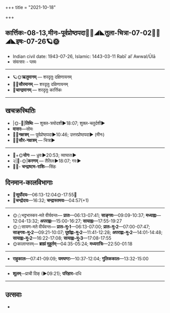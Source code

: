 +++
title = "2021-10-18"

+++
## कार्त्तिकः-08-13,मीनः-पूर्वप्रोष्ठपदा🌛🌌◢◣तुला-चित्रा-07-02🌌🌞◢◣इषः-07-26🪐🌞
- Indian civil date: 1943-07-26, Islamic: 1443-03-11 Rabīʿ alʾ Awwal/Ūlā
- संवत्सरः - प्लवः
___________________
- 🪐🌞**ऋतुमानम्** — शरदृतुः दक्षिणायनम्
- 🌌🌞**सौरमानम्** — शरदृतुः दक्षिणायनम्
- 🌛**चान्द्रमानम्** — शरदृतुः कार्त्तिकः
___________________


## खचक्रस्थितिः
- |🌞-🌛|**तिथिः** — शुक्ल-त्रयोदशी►18:07; शुक्ल-चतुर्दशी►  
- **वासरः**—सोमः  
- 🌌🌛**नक्षत्रम्** — पूर्वप्रोष्ठपदा►10:46; उत्तरप्रोष्ठपदा► (मीनः)  
- 🌌🌞**सौर-नक्षत्रम्** — चित्रा►  
___________________
- 🌛+🌞**योगः** — ध्रुवः►20:53; व्याघातः►  
- २|🌛-🌞|**करणम्** — तैतिलः►18:07; गरः►  
- 🌌🌛- **चन्द्राष्टम-राशिः**—सिंहः  


## दिनमान-कालविभागाः
- 🌅**सूर्योदयः**—06:13-12:04🌞️-17:55🌇  
- 🌛**चन्द्रोदयः**—16:32; **चन्द्रास्तमयः**—04:57(+1)  
___________________
- 🌞⚝भट्टभास्कर-मते वीर्यवन्तः— **प्रातः**—06:13-07:41; **साङ्गवः**—09:09-10:37; **मध्याह्नः**—12:04-13:32; **अपराह्णः**—15:00-16:27; **सायाह्नः**—17:55-19:27  
- 🌞⚝सायण-मते वीर्यवन्तः— **प्रातः-मु॰1**—06:13-07:00; **प्रातः-मु॰2**—07:00-07:47; **साङ्गवः-मु॰2**—09:21-10:07; **पूर्वाह्णः-मु॰2**—11:41-12:28; **अपराह्णः-मु॰2**—14:01-14:48; **सायाह्णः-मु॰2**—16:22-17:08; **सायाह्णः-मु॰3**—17:08-17:55  
- 🌞कालान्तरम्— **ब्राह्मं मुहूर्तम्**—04:35-05:24; **मध्यरात्रिः**—22:50-01:18  
___________________
- **राहुकालः**—07:41-09:09; **यमघण्टः**—10:37-12:04; **गुलिककालः**—13:32-15:00  
___________________
- **शूलम्**—प्राची दिक् (►09:21); **परिहारः**–दधि  
___________________

## उत्सवाः
- 
